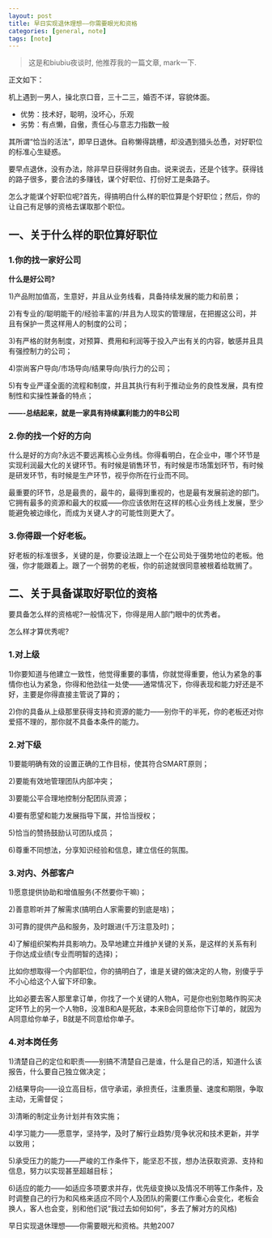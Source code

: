 ```yaml
---
layout: post
title: 早日实现退休理想——你需要眼光和资格
categories: [general, note]
tags: [note]
---
```


> 这是和biubiu夜谈时, 他推荐我的一篇文章, mark一下.

正文如下：

机上遇到一男人，操北京口音，三十二三，婚否不详，容貌体面。

* 优势：技术好，聪明，没坏心，乐观
* 劣势：有点懒，自傲，责任心与意志力指数一般

其所谓“恰当的活法”，即早日退休。自称懒得跳槽，却没遇到猎头怂恿，对好职位的标准心生疑惑。

要早点退休，没有办法，除非早日获得财务自由。说来说去，还是个钱字。获得钱的路子很多，要合法的多赚钱，谋个好职位、打份好工是条路子。

怎么才能谋个好职位呢?首先，得搞明白什么样的职位算是个好职位；然后，你的让自己有足够的资格去谋取那个职位。

## 一、关于什么样的职位算好职位

### 1.你的找一家好公司

**什么是好公司?**

1)产品附加值高，生意好，并且从业务线看，具备持续发展的能力和前景；

2)有专业的/聪明能干的/经验丰富的/并且为人现实的管理层，在把握这公司，并且有保护一贯这样用人的制度的公司；

3)有严格的财务制度，对预算、费用和利润等于投入产出有关的内容，敏感并且具有强控制力的公司；

4)崇尚客户导向/市场导向/结果导向/执行力的公司；

5)有专业严谨全面的流程和制度，并且其执行有利于推动业务的良性发展，具有控制性和实操性兼备的特点；

**——-总结起来，就是一家具有持续赢利能力的牛B公司**

### 2.你的找一个好的方向

什么是好的方向?永远不要远离核心业务线。你得看明白，在企业中，哪个环节是实现利润最大化的关键环节。有时候是销售环节，有时候是市场策划环节，有时候是研发环节，有时候是生产环节，视乎你所在行业而不同。

最重要的环节，总是最贵的，最牛的，最得到重视的，也是最有发展前途的部门。它拥有最多的资源和最大的权威——你应该依附在这样的核心业务线上发展，至少能避免被边缘化，而成为关键人才的可能性则更大了。

### 3.你得跟一个好老板。

好老板的标准很多，关键的是，你要设法跟上一个在公司处于强势地位的老板。他强，你才能跟着上。跟了一个弱势的老板，你的前途就很同意被根着给耽搁了。

## 二、关于具备谋取好职位的资格

要具备怎么样的资格呢?一般情况下，你得是用人部门眼中的优秀者。

怎么样才算优秀呢?

### 1.对上级

1)你要知道与他建立一致性，他觉得重要的事情，你就觉得重要，他认为紧急的事情你也认为紧急，你得和他劲往一处使——通常情况下，你得表现和能力好还是不好，主要是你得直接主管说了算的；

2)你的具备从上级那里获得支持和资源的能力——别你干的半死，你的老板还对你爱搭不理的，那你就不具备本条件的能力。

### 2.对下级

1)要能明确有效的设置正确的工作目标，使其符合SMART原则；

2)要能有效地管理团队内部冲突；

3)要能公平合理地控制分配团队资源；

4)要有愿望和能力发展指导下属，并恰当授权；

5)恰当的赞扬鼓励认可团队成员；

6)尊重不同想法，分享知识经验和信息，建立信任的氛围。

### 3.对内、外部客户

1)愿意提供协助和增值服务(不然要你干嘛)；

2)善意聆听并了解需求(搞明白人家需要的到底是啥)；

3)可靠的提供产品和服务，及时跟进(千万注意及时)；

4)了解组织架构并具影响力。及早地建立并维护关键的关系，是这样的关系有利于你达成业绩(专业而明智的选择)；

比如你想取得一个内部职位，你的搞明白了，谁是关键的做决定的人物，别傻乎乎不小心给这个人留下坏印象。

比如必要去客人那里拿订单，你找了一个关键的人物A，可是你也别忽略作购买决定环节上的另一个人物B，没准B和A是死敌，本来B会同意给你下订单的，就因为A同意给你单子，B就是不同意给你单子。

### 4.对本岗任务

1)清楚自己的定位和职责——别搞不清楚自己是谁，什么是自己的活，知道什么该报告，什么要自己独立做决定；

2)结果导向——设立高目标，信守承诺，承担责任，注重质量、速度和期限，争取主动，无需督促；

3)清晰的制定业务计划并有效实施；

4)学习能力——愿意学，坚持学，及时了解行业趋势/竞争状况和技术更新，并学以致用；

5)承受压力的能力——严峻的工作条件下，能坚忍不拔，想办法获取资源、支持和信息，努力以实现甚至超越目标；

6)适应的能力——如适应多项要求并存，优先级变换以及情况不明等工作条件，及时调整自己的行为和风格来适应不同个人及团队的需要(工作重心会变化，老板会换人，客人也会变，别和他们说“我过去如何如何”，多去了解对方的风格)

早日实现退休理想——你需要眼光和资格。共勉2007
